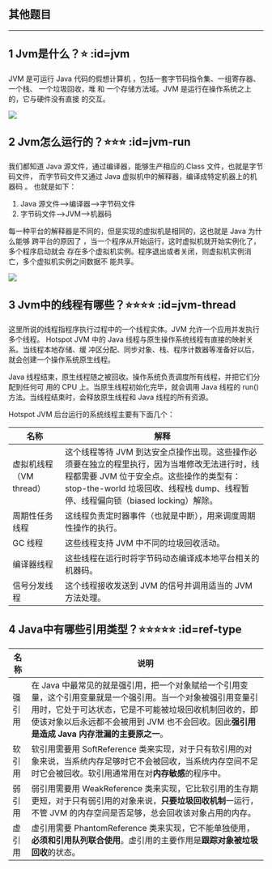 ## 其他题目
---
## 1 Jvm是什么？⭐ :id=jvm
JVM 是可运行 Java 代码的假想计算机 ，包括一套字节码指令集、一组寄存器、一个栈、
一个垃圾回收，堆 和 一个存储方法域。JVM 是运行在操作系统之上的，它与硬件没有直接
的交互。

![](../imgs/jvm_1.jpg)

## 2 Jvm怎么运行的？⭐⭐⭐ :id=jvm-run
我们都知道 Java 源文件，通过编译器，能够生产相应的.Class 文件，也就是字节码文件，
而字节码文件又通过 Java 虚拟机中的解释器，编译成特定机器上的机器码 。
也就是如下：
1. Java 源文件—->编译器—->字节码文件
1. 字节码文件—->JVM—->机器码

每一种平台的解释器是不同的，但是实现的虚拟机是相同的，这也就是 Java 为什么能够
跨平台的原因了 ，当一个程序从开始运行，这时虚拟机就开始实例化了，多个程序启动就会
存在多个虚拟机实例。程序退出或者关闭，则虚拟机实例消亡，多个虚拟机实例之间数据不
能共享。

![](../imgs/jvm_2.jpg)

## 3 Jvm中的线程有哪些？⭐⭐⭐⭐ :id=jvm-thread
这里所说的线程指程序执行过程中的一个线程实体。JVM 允许一个应用并发执行多个线程。
Hotspot JVM 中的 Java 线程与原生操作系统线程有直接的映射关系。当线程本地存储、缓
冲区分配、同步对象、栈、程序计数器等准备好以后，就会创建一个操作系统原生线程。

Java 线程结束，原生线程随之被回收。操作系统负责调度所有线程，并把它们分配到任何可
用的 CPU 上。当原生线程初始化完毕，就会调用 Java 线程的 run() 方法。当线程结束时，会释放原生线程和 Java 线程的所有资源。

Hotspot JVM 后台运行的系统线程主要有下面几个：

|名称|解释|
|---|---|
|虚拟机线程（VM thread）|这个线程等待 JVM 到达安全点操作出现。这些操作必须要在独立的程里执行，因为当堆修改无法进行时，线程都需要 JVM 位于安全点。这些操作的类型有：stop-the-world 垃圾回收、线程栈 dump、线程暂停、线程偏向锁（biased locking）解除。|
|周期性任务线程 |这线程负责定时器事件（也就是中断），用来调度周期性操作的执行。|
|GC 线程| 这些线程支持 JVM 中不同的垃圾回收活动。|
|编译器线程| 这些线程在运行时将字节码动态编译成本地平台相关的机器码。|
|信号分发线程 |这个线程接收发送到 JVM 的信号并调用适当的 JVM 方法处理。|

## 4 Java中有哪些引用类型？⭐⭐⭐⭐⭐ :id=ref-type
|名称|说明|
|---|---|
| 强引用|在 Java 中最常见的就是强引用，把一个对象赋给一个引用变量，这个引用变量就是一个强引用。当一个对象被强引用变量引用时，它处于可达状态，它是不可能被垃圾回收机制回收的，即使该对象以后永远都不会被用到 JVM 也不会回收。因此**强引用是造成 Java 内存泄漏的主要原之一**。|
| 软引用|软引用需要用 SoftReference 类来实现，对于只有软引用的对象来说，当系统内存足够时它不会被回收，当系统内存空间不足时它会被回收。软引用通常用在对**内存敏感**的程序中。|
|弱引用|弱引用需要用 WeakReference 类来实现，它比软引用的生存期更短，对于只有弱引用的对象来说，**只要垃圾回收机制**一运行，不管 JVM 的内存空间是否足够，总会回收该对象占用的内存。|
|虚引用|虚引用需要 PhantomReference 类来实现，它不能单独使用，**必须和引用队列联合使用**。虚引用的主要作用是**跟踪对象被垃圾回收**的状态。|


